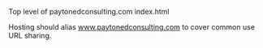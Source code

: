 Top level of paytonedconsulting.com
index.html

Hosting should alias www.paytonedconsulting.com to cover common use URL sharing.
